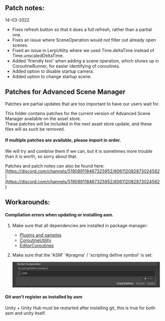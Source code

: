 ## Patch notes:
14-03-2022
- Fixes refresh button so that it does a full refresh, rather than a partial one.
- Fixes an issue where SceneOperation would not filter out already open scenes.
- Fixed an issue in LerpUtility where we used Time.deltaTime instead of Time.unscaledDeltaTime.
- Added 'friendly text' when adding a scene operation, which shows up in CoroutineRunner, for easier identifying of coroutines. 
- Added option to disable startup camera.
- Added option to change startup scene.

## Patches for Advanced Scene Manager

Patches are partial updates that are too important to have our users wait for.

This folder contains patches for the current version of Advanced Scene Manager available on the asset store.\
These patches will be included in the next asset store update, and these files will as such be removed.

#### If multiple patches are available, please import in order.
We will try and combine them if we can, but it is sometimes more trouble than it is worth, so sorry about that.

Patches and patch notes can also be found here:\
[https://discord.com/channels/519089118467325952/806112082873024562](https://discord.com/channels/519089118467325952/806112082873024562)

## Workarounds:
 #### Compilation errors when updating or installing asm.
 1. Make sure that all dependencies are installed in package manager:
    * [Plugins and samples](https://github.com/Lazy-Solutions/plugin.asm.package-manager)
    * [CoroutineUtility](https://github.com/Lazy-Solutions/Unity.CoroutineUtility)
    * [EditorCoroutines](https://docs.unity3d.com/Manual/com.unity.editorcoroutines.html)
    
 2. Make sure that the 'ASM' '#pragma' / 'scripting define symbol' is set:
 
    ![](https://raw.githubusercontent.com/Lazy-Solutions/AdvancedSceneManager/main/docs/image/scripting%20define%20symbols.png)
    
 #### Git won't register as installed by asm
 Unity + Unity Hub must be restarted after installing git, this is true for both asm and unity itself.
